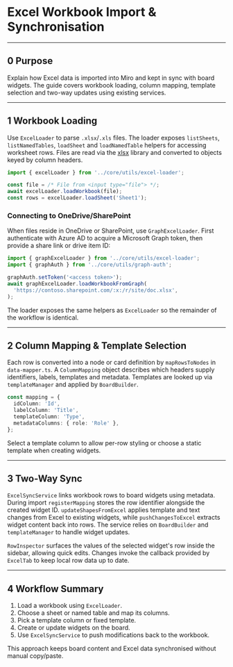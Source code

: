 # Excel Workbook Import & Synchronisation

---

## 0 Purpose

Explain how Excel data is imported into Miro and kept in sync with board
widgets. The guide covers workbook loading, column mapping, template selection
and two-way updates using existing services.

---

## 1 Workbook Loading

Use `ExcelLoader` to parse `.xlsx`/`.xls` files. The loader exposes
`listSheets`, `listNamedTables`, `loadSheet` and `loadNamedTable` helpers for
accessing worksheet rows. Files are read via the
[xlsx](https://github.com/SheetJS/sheetjs) library and converted to objects
keyed by column headers.

```ts
import { excelLoader } from '../core/utils/excel-loader';

const file = /* File from <input type="file"> */;
await excelLoader.loadWorkbook(file);
const rows = excelLoader.loadSheet('Sheet1');
```

### Connecting to OneDrive/SharePoint

When files reside in OneDrive or SharePoint, use `GraphExcelLoader`. First
authenticate with Azure AD to acquire a Microsoft Graph token, then provide a
share link or drive item ID:

```ts
import { graphExcelLoader } from '../core/utils/excel-loader';
import { graphAuth } from '../core/utils/graph-auth';

graphAuth.setToken('<access token>');
await graphExcelLoader.loadWorkbookFromGraph(
  'https://contoso.sharepoint.com/:x:/r/site/doc.xlsx',
);
```

The loader exposes the same helpers as `ExcelLoader` so the remainder of the
workflow is identical.

---

## 2 Column Mapping & Template Selection

Each row is converted into a node or card definition by `mapRowsToNodes` in
`data-mapper.ts`. A `ColumnMapping` object describes which headers supply
identifiers, labels, templates and metadata. Templates are looked up via
`templateManager` and applied by `BoardBuilder`.

```ts
const mapping = {
  idColumn: 'Id',
  labelColumn: 'Title',
  templateColumn: 'Type',
  metadataColumns: { role: 'Role' },
};
```

Select a template column to allow per-row styling or choose a static template
when creating widgets.

---

## 3 Two-Way Sync

`ExcelSyncService` links workbook rows to board widgets using metadata. During
import `registerMapping` stores the row identifier alongside the created widget
ID. `updateShapesFromExcel` applies template and text changes from Excel to
existing widgets, while `pushChangesToExcel` extracts widget content back into
rows. The service relies on `BoardBuilder` and `templateManager` to handle
widget updates.

`RowInspector` surfaces the values of the selected widget's row inside the
sidebar, allowing quick edits. Changes invoke the callback provided by
`ExcelTab` to keep local row data up to date.

---

## 4 Workflow Summary

1. Load a workbook using `ExcelLoader`.
2. Choose a sheet or named table and map its columns.
3. Pick a template column or fixed template.
4. Create or update widgets on the board.
5. Use `ExcelSyncService` to push modifications back to the workbook.

This approach keeps board content and Excel data synchronised without manual
copy/paste.
